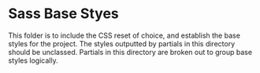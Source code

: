 # Sass Base Styes

This folder is to include the CSS reset of choice, and establish the base styles for the project. The styles outputted by partials in this directory should be unclassed. Partials in this directory are broken out to group base styles logically.
